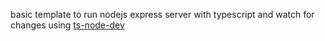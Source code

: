 basic template to run nodejs express server with typescript and watch for changes using [ts-node-dev](https://github.com/wclr/ts-node-dev)
